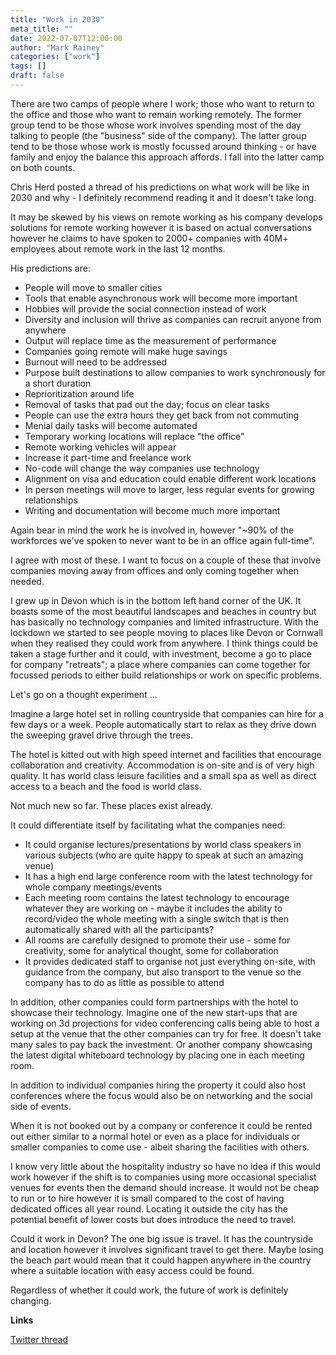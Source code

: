 ```yaml
---
title: "Work in 2030"
meta_title: ""
date: 2022-07-07T12:00:00
author: "Mark Rainey"
categories: ["work"]
tags: []
draft: false
---
```


There are two camps of people where I work; those who want to return to the office and those who want to remain working remotely. The former group tend to be those whose work involves spending most of the day talking to people (the "business" side of the company). The latter group tend to be those whose work is mostly focussed around thinking - or have family and enjoy the balance this approach affords. I fall into the latter camp on both counts. 


Chris Herd posted a thread of his predictions on what work will be like in 2030 and why - I definitely recommend reading it and it doesn't take long. 

It may be skewed by his views on remote working as his company develops solutions for remote working however it is based on actual conversations however  he claims to have spoken to 2000+ companies with 40M+ employees about remote work in the last 12 months. 

His predictions are:

- People will move to smaller cities
- Tools that enable asynchronous work will become more important
- Hobbies will provide the social connection instead of work
- Diversity and inclusion will thrive as companies can recruit anyone from anywhere
- Output will replace time as the measurement of performance
- Companies going remote will make huge savings
- Burnout will need to be addressed
- Purpose built destinations to allow companies to work synchronously for a short duration
- Reprioritization around life
- Removal of tasks that pad out the day; focus on clear tasks
- People can use the extra hours they get back from not commuting
- Menial daily tasks will become automated
- Temporary working locations will replace "the office"
- Remote working vehicles will appear
- Increase it part-time and freelance work
- No-code will change the way companies use technology
- Alignment on visa and education could enable different work locations
- In  person meetings will move to larger, less regular events for growing relationships
- Writing and documentation will become much more important

Again bear in mind the work he is involved in, however "~90% of the workforces we've spoken to never want to be in an office again full-time".

I agree with most of these. I want to focus on a couple of these that involve companies moving away from offices and only coming together when needed.

I grew up in Devon which is in the bottom left hand corner of the UK. It boasts some of the most beautiful landscapes and beaches in country but has basically no technology companies and limited infrastructure. With the lockdown we started to see people moving to places like Devon or Cornwall when they realised they could work from anywhere. I think things could be taken a stage further and it could, with investment, become a go to place for company "retreats"; a place where companies can come together for focussed periods to either build relationships or work on specific problems.

Let's go on a thought experiment ...

Imagine a large hotel set in rolling countryside that companies can hire for a few days or a week. People automatically start to relax as they drive down the sweeping gravel drive through the trees. 

The hotel is kitted out with high speed internet and facilities that encourage collaboration and creativity. Accommodation is on-site and is of very high quality. It has world class leisure facilities and a small spa as well as direct access to a beach and the food is world class.

Not much new so far. These places exist already.

It could differentiate itself by facilitating what the companies need: 

- It could organise lectures/presentations by world class speakers in various subjects (who are quite happy to speak at such an amazing venue)
- It has a high end large conference room with the latest technology for whole company meetings/events
- Each meeting room contains the latest technology to encourage whatever they are working on - maybe it includes the ability to record/video the whole meeting with a single switch that is then automatically shared with all the participants?
- All rooms are carefully designed to promote their use - some for creativity, some for analytical thought, some for collaboration
- It provides dedicated staff to organise not just everything on-site, with guidance from the company, but also transport to the venue so the company has to do as little as possible to attend

In addition, other companies could form partnerships with the hotel to showcase their technology. Imagine one of the new start-ups that are working on 3d projections for video conferencing calls being able to host a setup at the venue that the other companies can try for free. It doesn't take many sales to pay back the investment. Or another company showcasing the latest digital whiteboard technology by placing one in each meeting room.

In addition to individual companies hiring the property it could also host conferences where the focus would also be on networking and the social side of events. 

When it is not booked out by a company or conference it could be rented out either similar to a normal hotel or even as a place for individuals or smaller companies to come use - albeit sharing the facilities with others.

I know very little about the hospitality industry so have no idea if this would work however if the shift is to companies using more occasional specialist venues for events then the demand should increase. It would not be cheap to run or to hire however it is small compared to the cost of having dedicated offices all year round. Locating it outside the city has the potential benefit of lower costs but does introduce the need to travel.

Could it work in Devon? The one big issue is travel. It has the countryside and location however it involves significant travel to get there. Maybe losing the beach part would mean that it could happen anywhere in the country where a suitable location with easy access could be found.

Regardless of whether it could work, the future of work is definitely changing.

__Links__

[Twitter thread](https://twitter.com/chris_herd/status/1542152968711069700)
